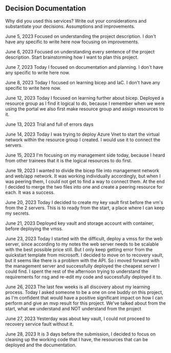 ## Decision Documentation

Why did you used this services? Write out your considerations and substantiate your decisions. Assumptions and improvements.

June 5, 2023
Focused on understanding the project description. I don't have any specific to write here now focusing on improvements.

June 6, 2023
Focused on understanding every sentence of the project description. Start brainstorming how I want to plan this project.

June 7, 2023
Today I focused on documentation and planning. I don't have any specific to write here now.

June 8, 2023
Today I focused on learning bicep and IaC. I don't have any specific to write here now.

June 12, 2023
Today I focused on learning further about bicep. Deployed a resource group as I find it logical to do, because I remember when we were using the portal we also first make resource group and assign resources to it.

June 13, 2023
Trial and full of errors days

June 14, 2023
Today I was trying to deploy Azure Vnet to start the virtual network within the resource group I created. I would use it to connect the servers.

June 15, 2023
I'm focusing on my management side today, because I heard from other trainees that it is the logical resources to do first.

June 19, 2023
I wanted to divide the bicep file into management network and web/app network. It was working individually accordingly, but when I was peering them, I could not get to find a way to connect them. At the end I decided to merge the two files into one and create a peering resource for each. It was a success.

June 20, 2023
Today I decided to create my key vault first before the vm's from the 2 servers. This is to ready from the start, a place where I can keep my secrets.

June 21, 2023
Deployed key vault and storage account with container, before deploying the vmss.

June 23, 2023
Today I started with the difficult, deploy a vmss for the web server, since according to my notes the web server needs to be scalable with the best possible price still. But I only keep getting error from the quickstart template from microsoft. I decided to move on to recovery vault, but it seems like there is a problem with the API. So i moved forward with the management server and successfully deployed the cheapest server I could find. I spent the rest of the afternoon trying to understand the requirements for nsg and re-edit my code and successfully deployed it to.

June 26, 2023
The last few weeks is all discovery about my learning process. Today I asked someone to be a one on one buddy on this project, as I'm confident that would have a positive significant impact on how I can perform and give an mvp result for this project. We've talked about from the start, what we understand and NOT understand from the project

June 27, 2023
Yesterday was about key vault, I could not proceed to recovery service fault without it.

June 28, 2023
It is 3 days before the submission, I decided to focus on cleaning up the working code that I have, the resources that can be deployed and the documentation.
